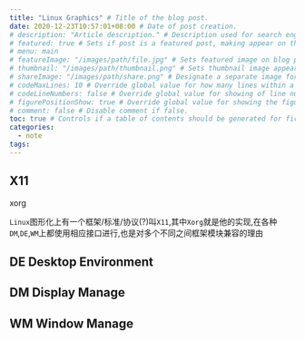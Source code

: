 ```yaml
---
title: "Linux Graphics" # Title of the blog post.
date: 2020-12-23T10:57:01+08:00 # Date of post creation.
# description: "Article description." # Description used for search engine.
# featured: true # Sets if post is a featured post, making appear on the home page side bar.
# menu: main
# featureImage: "/images/path/file.jpg" # Sets featured image on blog post.
# thumbnail: "/images/path/thumbnail.png" # Sets thumbnail image appearing inside card on homepage.
# shareImage: "/images/path/share.png" # Designate a separate image for social media sharing.
# codeMaxLines: 10 # Override global value for how many lines within a code block before auto-collapsing.
# codeLineNumbers: false # Override global value for showing of line numbers within code block.
# figurePositionShow: true # Override global value for showing the figure label.
# comment: false # Disable comment if false.
toc: true # Controls if a table of contents should be generated for first-level links automatically.
categories:
  - note
tags:
---
```



## X11
xorg

`Linux`图形化上有一个框架/标准/协议(?)叫`X11`,其中`Xorg`就是他的实现,在各种`DM`,`DE`,`WM`上都使用相应接口进行,也是对多个不同之间框架模块兼容的理由
## DE Desktop Environment
## DM Display Manage
## WM Window Manage
